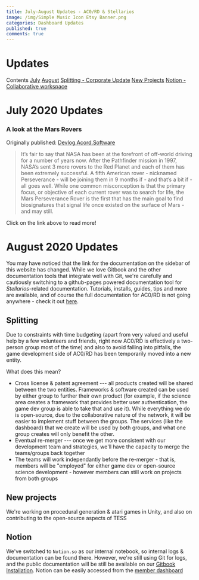 ```yaml
---
title: July-August Updates - AC0/RD & Stellarios
image: /img/Simple Music Icon Etsy Banner.png
categories: Dashboard Updates
published: true
comments: true
---
```


# Updates 
Contents
[July](#a-look-at-the-mars-rovers)
[August](#august-2020-updates)
	[Splitting - Corporate Update](#splitting)
    [New Projects](#new-projects)
    [Notion - Collaborative workspace](#notion)
    

# July 2020 Updates
### A look at the Mars Rovers
Originally published: [Devlog.Acord.Software](https://devlog.acord.software/a-look-at-the-mars-2020-rovers-ckd9kr7gv000ryws117z2ghvr)

> It’s fair to say that NASA has been at the forefront of off-world driving for a number of years now. After the Pathfinder mission in 1997, NASA’s sent 3 more rovers to the Red Planet and each of them has been extremely successful. A fifth American rover - nicknamed Perseverance - will be joining them in 9 months if - and that’s a bit if - all goes well. While one common misconception is that the primary focus, or objective of each current rover was to search for life, the Mars Perseverance Rover is the first that has the main goal to find biosignatures that signal life once existed on the surface of Mars - and may still.

Click on the link above to read more!

# August 2020 Updates
You may have noticed that the link for the documentation on the sidebar of this website has changed. While we love Gitbook and the other documentation tools that integrate well with Git, we're carefully and cautiously switching to a github-pages powered documentation tool for *Stellarios*-related documentation. Tutorials, installs, guides, tips and more are available, and of course the full documentation for AC0/RD is not going anywhere - check it out [here](https://docs.acord.software). 

## Splitting

Due to constraints with time budgeting (apart from very valued and useful help by a few volunteers and friends, right now AC0/RD is effectively a two-person group most of the time) and also to avoid falling into pitfalls, the game development side of AC0/RD has been temporarily moved into a new entity. 

What does this mean?

* Cross license & patent agreement --- all products created will be shared between the two entities.
Frameworks & software created can be used by either group to further their own product (for example, if the science area creates a framework that provides better user authentication, the game dev group is able to take that and use it). While everything we do is open-source, due to the collaborative nature of the network, it will be easier to implement stuff between the groups. The services (like the dashboard) that we create will be used by both groups, and what one group creates will only benefit the other.
* Eventual re-merger --- once we get more consistent with our development team and strategies, we'll have the capacity to merge the teams/groups back together
* The teams will work independantly before the re-merger - that is, members will be "employed" for either game dev or open-source science development - however members can still work on projects from both groups

## New projects
We're working on procedural generation & atari games in Unity, and also on contributing to the open-source aspects of TESS


## Notion
We've switched to `Notion.so` as our internal notebook, so internal logs & documentation can be found there. However, we're still using Git for logs, and the public documentation will be still be available on our [Gitbook Installation](https://docs.acord.software). Notion can be easily accessed from the [member dashboard](https://acord.software/account/dashboard/elijah.html)



